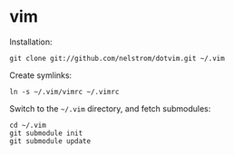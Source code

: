 vim
===
Installation:

    git clone git://github.com/nelstrom/dotvim.git ~/.vim

Create symlinks:

	ln -s ~/.vim/vimrc ~/.vimrc

Switch to the `~/.vim` directory, and fetch submodules:

	cd ~/.vim
	git submodule init
	git submodule update
